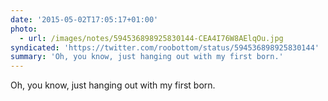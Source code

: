 ```yaml
---
date: '2015-05-02T17:05:17+01:00'
photo:
  - url: /images/notes/594536898925830144-CEA4I76W8AElqOu.jpg
syndicated: 'https://twitter.com/roobottom/status/594536898925830144'
summary: 'Oh, you know, just hanging out with my first born.'
---
```

Oh, you know, just hanging out with my first born. 

